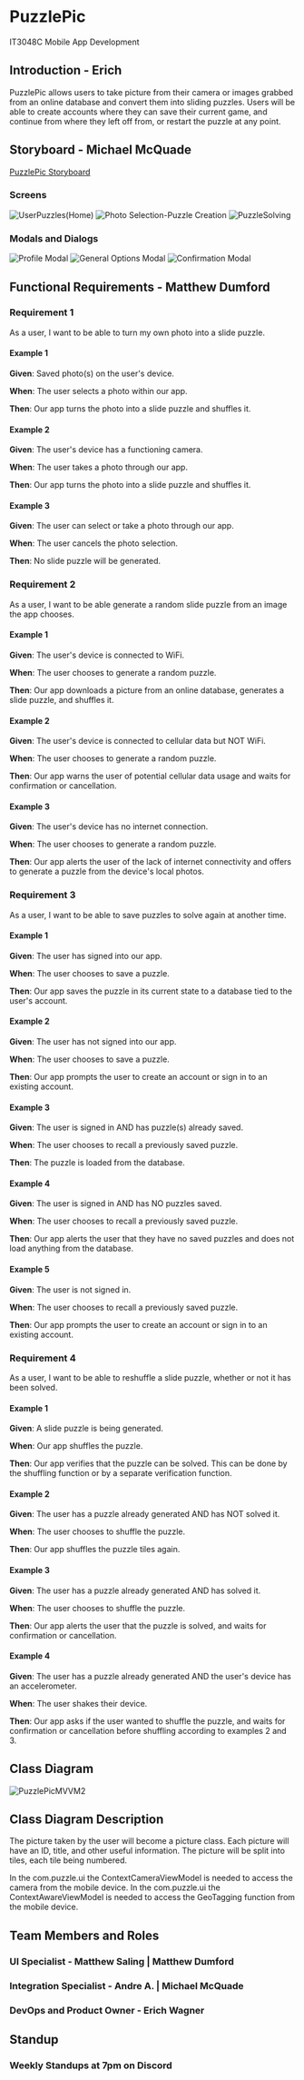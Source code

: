 # PuzzlePic
IT3048C Mobile App Development

## Introduction - Erich
PuzzlePic allows users to take picture from their camera or images grabbed from an online database and convert them into sliding puzzles.
Users will be able to create accounts where they can save their current game, and continue from where they left off from, or restart the puzzle at any point.


## Storyboard - Michael McQuade
[PuzzlePic Storyboard](https://projects.invisionapp.com/prototype/PuzzlePic-ckp9a077u0048vn01557tbg0g)
### Screens
![UserPuzzles(Home)](https://user-images.githubusercontent.com/70126303/120080668-0d877b00-c088-11eb-8c85-768ed9892dfa.png)
![Photo Selection-Puzzle Creation](https://user-images.githubusercontent.com/70126303/120080824-8d154a00-c088-11eb-9f8b-d2e6529a90c1.png)
![PuzzleSolving](https://user-images.githubusercontent.com/70126303/120080843-9d2d2980-c088-11eb-8ae4-c55af69f5c9a.png)
### Modals and Dialogs
![Profile Modal](https://user-images.githubusercontent.com/70126303/120080867-b3d38080-c088-11eb-9c2d-68e56146fe6e.png)
![General Options Modal](https://user-images.githubusercontent.com/70126303/120080884-c483f680-c088-11eb-850b-607f32f589ca.png)
![Confirmation Modal](https://user-images.githubusercontent.com/70126303/120080899-cea5f500-c088-11eb-945a-10fe20dc5c17.png)

## Functional Requirements - Matthew Dumford

### Requirement 1
As a user, I want to be able to turn my own photo into a slide puzzle.
#### Example 1
**Given**: Saved photo(s) on the user's device. 

**When**: The user selects a photo within our app. 

**Then**: Our app turns the photo into a slide puzzle and shuffles it. 

#### Example 2
**Given**: The user's device has a functioning camera. 

**When**: The user takes a photo through our app. 

**Then**: Our app turns the photo into a slide puzzle and shuffles it. 

#### Example 3
**Given**: The user can select or take a photo through our app. 

**When**: The user cancels the photo selection. 

**Then**: No slide puzzle will be generated. 

### Requirement 2
As a user, I want to be able generate a random slide puzzle from an image the app chooses.
#### Example 1
**Given**: The user's device is connected to WiFi. 

**When**: The user chooses to generate a random puzzle. 

**Then**: Our app downloads a picture from an online database, generates a slide puzzle, and shuffles it. 

#### Example 2
**Given**: The user's device is connected to cellular data but NOT WiFi. 

**When**: The user chooses to generate a random puzzle. 

**Then**: Our app warns the user of potential cellular data usage and waits for confirmation or cancellation. 

#### Example 3
**Given**: The user's device has no internet connection. 

**When**: The user chooses to generate a random puzzle. 

**Then**: Our app alerts the user of the lack of internet connectivity and offers to generate a puzzle from the device's local photos. 

### Requirement 3
As a user, I want to be able to save puzzles to solve again at another time.
#### Example 1
**Given**: The user has signed into our app. 

**When**: The user chooses to save a puzzle. 

**Then**: Our app saves the puzzle in its current state to a database tied to the user's account. 

#### Example 2
**Given**: The user has not signed into our app. 

**When**: The user chooses to save a puzzle. 

**Then**: Our app prompts the user to create an account or sign in to an existing account. 

#### Example 3
**Given**: The user is signed in AND has puzzle(s) already saved. 

**When**: The user chooses to recall a previously saved puzzle. 

**Then**: The puzzle is loaded from the database. 

#### Example 4
**Given**: The user is signed in AND has NO puzzles saved. 

**When**: The user chooses to recall a previously saved puzzle. 

**Then**: Our app alerts the user that they have no saved puzzles and does not load anything from the database.

#### Example 5
**Given**: The user is not signed in. 

**When**: The user chooses to recall a previously saved puzzle. 

**Then**: Our app prompts the user to create an account or sign in to an existing account. 

### Requirement 4
As a user, I want to be able to reshuffle a slide puzzle, whether or not it has been solved.
#### Example 1
**Given**: A slide puzzle is being generated. 

**When**: Our app shuffles the puzzle. 

**Then**: Our app verifies that the puzzle can be solved. This can be done by the shuffling function or by a separate verification function. 

#### Example 2
**Given**: The user has a puzzle already generated AND has NOT solved it. 

**When**: The user chooses to shuffle the puzzle. 

**Then**: Our app shuffles the puzzle tiles again. 

#### Example 3
**Given**: The user has a puzzle already generated AND has solved it. 

**When**: The user chooses to shuffle the puzzle. 

**Then**: Our app alerts the user that the puzzle is solved, and waits for confirmation or cancellation. 

#### Example 4
**Given**: The user has a puzzle already generated AND the user's device has an accelerometer.

**When**: The user shakes their device. 

**Then**: Our app asks if the user wanted to shuffle the puzzle, and waits for confirmation or cancellation before shuffling according to examples 2 and 3. 

## Class Diagram

![PuzzlePicMVVM2](https://user-images.githubusercontent.com/81546348/120084645-d45b0500-c09f-11eb-90d1-3d7a351edf31.jpg)

## Class Diagram Description

The picture taken by the user will become a picture class. Each picture will have an ID, title, and other useful information.
The picture will be split into tiles, each tile being numbered.

In the com.puzzle.ui the ContextCameraViewModel is needed to access the camera from the mobile device.
In the com.puzzle.ui the ContextAwareViewModel is needed to access the GeoTagging function from the mobile device.





## Team Members and Roles
### UI Specialist - Matthew Saling | Matthew Dumford
### Integration Specialist - Andre A. | Michael McQuade
### DevOps and Product Owner - Erich Wagner

## Standup
### Weekly Standups at 7pm on Discord
